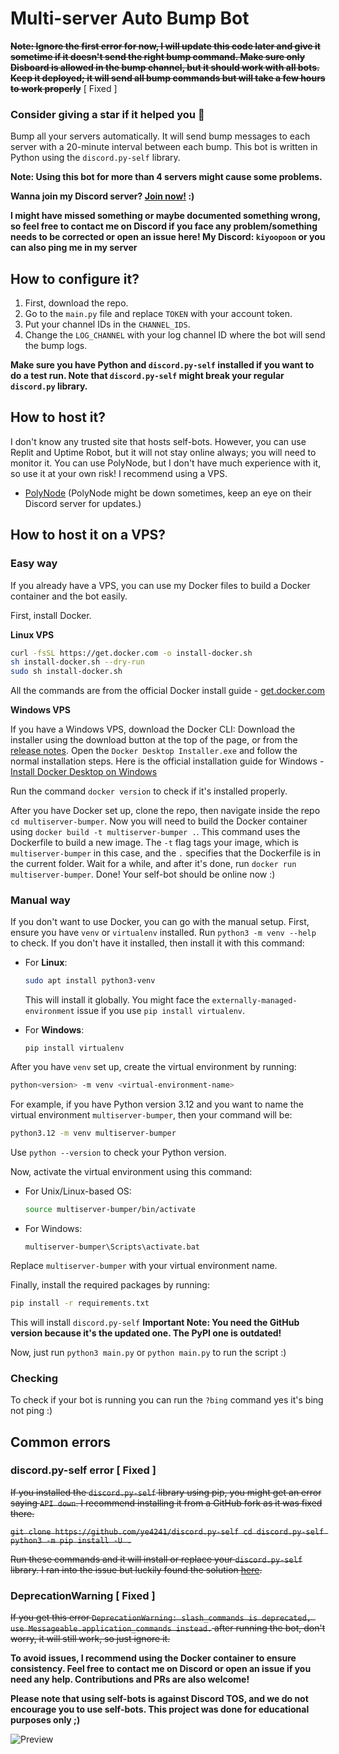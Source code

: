 # Multi-server Auto Bump Bot

~~**Note: Ignore the first error for now, I will update this code later and give it sometime if it doesn't send the right bump command. Make sure only Disboard is allowed in the bump channel, but it should work with all bots. Keep it deployed; it will send all bump commands but will take a few hours to work properly**~~ [ Fixed ]

### Consider giving a star if it helped you 🌠

Bump all your servers automatically. It will send bump messages to each server with a 20-minute interval between each bump. This bot is written in Python using the `discord.py-self` library.

**Note: Using this bot for more than 4 servers might cause some problems.**

**Wanna join my Discord server? [Join now!](https://discord.gg/8C98Tqkspq) :)**

**I might have missed something or maybe documented something wrong, so feel free to contact me on Discord if you face any problem/something needs to be corrected or open an issue here! My Discord: `kiyoopoon` or you can also ping me in my server**

## How to configure it?
1. First, download the repo.
2. Go to the `main.py` file and replace `TOKEN` with your account token.
3. Put your channel IDs in the `CHANNEL_IDS`.
4. Change the `LOG_CHANNEL` with your log channel ID where the bot will send the bump logs.

**Make sure you have Python and `discord.py-self` installed if you want to do a test run. Note that `discord.py-self` might break your regular `discord.py` library.**

## How to host it?
I don't know any trusted site that hosts self-bots. However, you can use Replit and Uptime Robot, but it will not stay online always; you will need to monitor it. You can use PolyNode, but I don't have much experience with it, so use it at your own risk! I recommend using a VPS.

- [PolyNode](https://polynode.works/)
(PolyNode might be down sometimes, keep an eye on their Discord server for updates.)

## How to host it on a VPS?

### Easy way

If you already have a VPS, you can use my Docker files to build a Docker container and the bot easily.

First, install Docker.

**Linux VPS**

```sh
curl -fsSL https://get.docker.com -o install-docker.sh
sh install-docker.sh --dry-run
sudo sh install-docker.sh
```

All the commands are from the official Docker install guide - [get.docker.com](https://get.docker.com/)

**Windows VPS**

If you have a Windows VPS, download the Docker CLI:
Download the installer using the download button at the top of the page, or from the [release notes](https://docs.docker.com/desktop/release-notes/). Open the `Docker Desktop Installer.exe` and follow the normal installation steps. Here is the official installation guide for Windows - [Install Docker Desktop on Windows](https://docs.docker.com/desktop/install/windows-install/)

Run the command `docker version` to check if it's installed properly.

After you have Docker set up, clone the repo, then navigate inside the repo `cd multiserver-bumper`. Now you will need to build the Docker container using `docker build -t multiserver-bumper .`. This command uses the Dockerfile to build a new image. The `-t` flag tags your image, which is `multiserver-bumper` in this case, and the `.` specifies that the Dockerfile is in the current folder. Wait for a while, and after it's done, run `docker run multiserver-bumper`. Done! Your self-bot should be online now :)

### Manual way

If you don't want to use Docker, you can go with the manual setup. First, ensure you have `venv` or `virtualenv` installed. Run `python3 -m venv --help` to check. If you don't have it installed, then install it with this command:

- For **Linux**:
  ```sh
  sudo apt install python3-venv
  ```
  This will install it globally. You might face the `externally-managed-environment` issue if you use `pip install virtualenv`.
  
- For **Windows**:
  ```
  pip install virtualenv
  ```

After you have `venv` set up, create the virtual environment by running:
```sh
python<version> -m venv <virtual-environment-name>
```
For example, if you have Python version 3.12 and you want to name the virtual environment `multiserver-bumper`, then your command will be:
```sh
python3.12 -m venv multiserver-bumper
```
Use `python --version` to check your Python version.

Now, activate the virtual environment using this command:
- For Unix/Linux-based OS:
  ```sh
  source multiserver-bumper/bin/activate
  ```
- For Windows:
  ```
  multiserver-bumper\Scripts\activate.bat
  ```
Replace `multiserver-bumper` with your virtual environment name.

Finally, install the required packages by running:
```sh
pip install -r requirements.txt
```
This will install `discord.py-self`
**Important Note: You need the GitHub version because it's the updated one. The PyPI one is outdated!**

Now, just run `python3 main.py` or `python main.py` to run the script :)


### Checking
To check if your bot is running you can run the `?bing` command yes it's bing not ping :) 

## Common errors

### discord.py-self error [ Fixed ]
~~If you installed the `discord.py-self` library using pip, you might get an error saying `API down`. I recommend installing it from a GitHub fork as it was fixed there.~~

~~`
git clone https://github.com/ye4241/discord.py-self
cd discord.py-self
python3 -m pip install -U .
`~~

~~Run these commands and it will install or replace your `discord.py-self` library. I ran into the issue but luckily found the solution [here](https://github.com/dolfies/discord.py-self/issues/597).~~

### DeprecationWarning [ Fixed ]
~~If you get this error `DeprecationWarning: slash_commands is deprecated, use Messageable.application_commands instead.` after running the bot, don't worry, it will still work, so just ignore it.~~

**To avoid issues, I recommend using the Docker container to ensure consistency. Feel free to contact me on Discord or open an issue if you need any help. Contributions and PRs are also welcome!**

**Please note that using self-bots is against Discord TOS, and we do not encourage you to use self-bots. This project was done for educational purposes only ;)**

![Preview](https://i.ibb.co/HrXrP0S/image-2.png)
